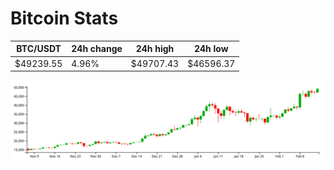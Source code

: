 # Bitcoin Stats

BTC/USDT|24h change|24h high|24h low|
|---|---|---|---|
|$49239.55|4.96%|$49707.43|$46596.37|

<img src="./chart.svg">
